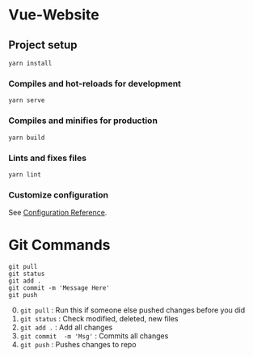 # Vue-Website

## Project setup
```
yarn install
```

### Compiles and hot-reloads for development
```
yarn serve
```

### Compiles and minifies for production
```
yarn build
```

### Lints and fixes files
```
yarn lint
```

### Customize configuration
See [Configuration Reference](https://cli.vuejs.org/config/).

# Git Commands

```
git pull
git status
git add .
git commit -m 'Message Here'
git push
```

0. `git pull` : Run this if someone else pushed changes before you did
1. `git status` :   Check modified, deleted, new files
2. `git add .`  :   Add all changes
3. `git commit  -m 'Msg'` : Commits all changes
4. `git push` : Pushes changes to repo